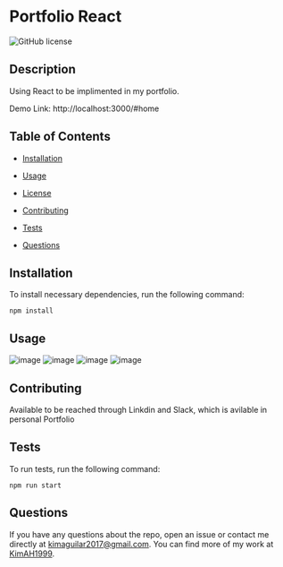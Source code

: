 # Portfolio React
![GitHub license](https://img.shields.io/badge/license-MIT-blue.svg)

## Description

Using React to be implimented in my portfolio.

Demo Link: http://localhost:3000/#home

## Table of Contents 

* [Installation](#installation)

* [Usage](#usage)

* [License](#license)

* [Contributing](#contributing)

* [Tests](#tests)

* [Questions](#questions)

## Installation

To install necessary dependencies, run the following command:

```
npm install
```

## Usage

![image](https://user-images.githubusercontent.com/87666809/154196462-57bc3234-14a1-44d5-9166-d45ef72c7682.png)
![image](https://user-images.githubusercontent.com/87666809/154196501-4526f081-77bd-4502-b137-9ada31aec6f0.png)
![image](https://user-images.githubusercontent.com/87666809/154196535-7d575858-88e4-4fc5-a55d-fcc4acb3840c.png)
![image](https://user-images.githubusercontent.com/87666809/154196634-4a54e9a7-db8b-4471-b9e8-4b7b8901a77a.png)

  
## Contributing

Available to be reached through Linkdin and Slack, which is avilable in personal Portfolio

## Tests

To run tests, run the following command:

```
npm run start
```

## Questions

If you have any questions about the repo, open an issue or contact me directly at kimaguilar2017@gmail.com. You can find more of my work at [KimAH1999](https://github.com/KimAH1999/).

